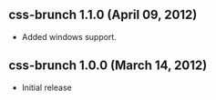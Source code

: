 ## css-brunch 1.1.0 (April 09, 2012)
* Added windows support.

## css-brunch 1.0.0 (March 14, 2012)
* Initial release
